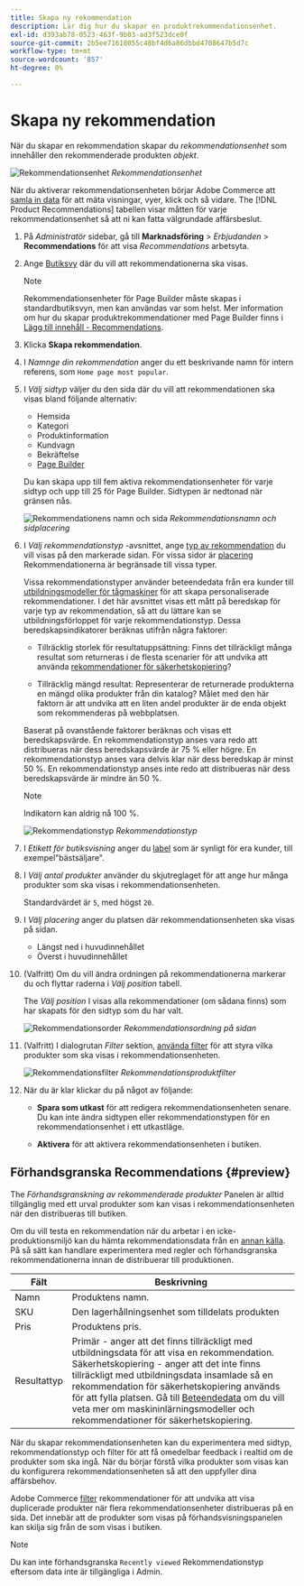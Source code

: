 ```yaml
---
title: Skapa ny rekommendation
description: Lär dig hur du skapar en produktrekommendationsenhet.
exl-id: d393ab78-0523-463f-9b03-ad3f523dce0f
source-git-commit: 2b5ee71618055c48bf4d6a86dbbd4708647b5d7c
workflow-type: tm+mt
source-wordcount: '857'
ht-degree: 0%

---
```


# Skapa ny rekommendation

När du skapar en rekommendation skapar du _rekommendationsenhet_ som innehåller den rekommenderade produkten _objekt_.

![Rekommendationsenhet](assets/unit.png)
_Rekommendationsenhet_

När du aktiverar rekommendationsenheten börjar Adobe Commerce att [samla in data](workspace.md) för att mäta visningar, vyer, klick och så vidare. The [!DNL Product Recommendations] tabellen visar måtten för varje rekommendationsenhet så att ni kan fatta välgrundade affärsbeslut.

1. På _Administratör_ sidebar, gå till **Marknadsföring** > _Erbjudanden_ > **Recommendations** för att visa _Recommendations_ arbetsyta.

1. Ange [Butiksvy](https://experienceleague.adobe.com/docs/commerce-admin/start/setup/websites-stores-views.html#scope-settings) där du vill att rekommendationerna ska visas.

   >[!NOTE]
   >
   > Rekommendationsenheter för Page Builder måste skapas i standardbutiksvyn, men kan användas var som helst. Mer information om hur du skapar produktrekommendationer med Page Builder finns i [Lägg till innehåll - Recommendations](https://experienceleague.adobe.com/docs/commerce-admin/page-builder/add-content/recommendations.html).

1. Klicka **Skapa rekommendation**.

1. I _Namnge din rekommendation_ anger du ett beskrivande namn för intern referens, som `Home page most popular`.

1. I _Välj sidtyp_ väljer du den sida där du vill att rekommendationen ska visas bland följande alternativ:

   - Hemsida
   - Kategori
   - Produktinformation
   - Kundvagn
   - Bekräftelse
   - [Page Builder](https://experienceleague.adobe.com/docs/commerce-admin/page-builder/add-content/recommendations.html)

   Du kan skapa upp till fem aktiva rekommendationsenheter för varje sidtyp och upp till 25 för Page Builder. Sidtypen är nedtonad när gränsen nås.

   ![Rekommendationens namn och sida](assets/create-recommendation.png)
   _Rekommendationsnamn och sidplacering_

1. I _Välj rekommendationstyp_ -avsnittet, ange [typ av rekommendation](type.md) du vill visas på den markerade sidan. För vissa sidor är [placering](placement.md) Rekommendationerna är begränsade till vissa typer.

   Vissa rekommendationstyper använder beteendedata från era kunder till [utbildningsmodeller för tågmaskiner](behavioral-data.md) för att skapa personaliserade rekommendationer. I det här avsnittet visas ett mått på beredskap för varje typ av rekommendation, så att du lättare kan se utbildningsförloppet för varje rekommendationstyp. Dessa beredskapsindikatorer beräknas utifrån några faktorer:

   - Tillräcklig storlek för resultatuppsättning: Finns det tillräckligt många resultat som returneras i de flesta scenarier för att undvika att använda [rekommendationer för säkerhetskopiering](behavioral-data.md#backuprecs)?

   - Tillräcklig mängd resultat: Representerar de returnerade produkterna en mängd olika produkter från din katalog? Målet med den här faktorn är att undvika att en liten andel produkter är de enda objekt som rekommenderas på webbplatsen.

   Baserat på ovanstående faktorer beräknas och visas ett beredskapsvärde. En rekommendationstyp anses vara redo att distribueras när dess beredskapsvärde är 75 % eller högre. En rekommendationstyp anses vara delvis klar när dess beredskap är minst 50 %. En rekommendationstyp anses inte redo att distribueras när dess beredskapsvärde är mindre än 50 %.

   >[!NOTE]
   >
   >Indikatorn kan aldrig nå 100 %.

   ![Rekommendationstyp](assets/create-recommendation-select-type.png)
   _Rekommendationstyp_

1. I _Etikett för butiksvisning_ anger du [label](placement.md#recommendation-labels) som är synligt för era kunder, till exempel&quot;bästsäljare&quot;.

1. I _Välj antal produkter_ använder du skjutreglaget för att ange hur många produkter som ska visas i rekommendationsenheten.

   Standardvärdet är `5`, med högst `20`.

1. I _Välj placering_ anger du platsen där rekommendationsenheten ska visas på sidan.

   - Längst ned i huvudinnehållet
   - Överst i huvudinnehållet

1. (Valfritt) Om du vill ändra ordningen på rekommendationerna markerar du och flyttar raderna i _Välj position_ tabell.

   The _Välj position_ I visas alla rekommendationer (om sådana finns) som har skapats för den sidtyp som du har valt.

   ![Rekommendationsorder](assets/create-recommendation-select-placement.png)
   _Rekommendationsordning på sidan_

1. (Valfritt) I dialogrutan _Filter_ sektion, [använda filter](filters.md) för att styra vilka produkter som ska visas i rekommendationsenheten.

   ![Rekommendationsfilter](assets/create-recommendation-filter-products.png)
   _Rekommendationsproduktfilter_

1. När du är klar klickar du på något av följande:

   - **Spara som utkast** för att redigera rekommendationsenheten senare. Du kan inte ändra sidtypen eller rekommendationstypen för en rekommendationsenhet i ett utkastläge.

   - **Aktivera** för att aktivera rekommendationsenheten i butiken.

## Förhandsgranska Recommendations {#preview}

The _Förhandsgranskning av rekommenderade produkter_ Panelen är alltid tillgänglig med ett urval produkter som kan visas i rekommendationsenheten när den distribueras till butiken.

Om du vill testa en rekommendation när du arbetar i en icke-produktionsmiljö kan du hämta rekommendationsdata från en [annan källa](settings.md). På så sätt kan handlare experimentera med regler och förhandsgranska rekommendationerna innan de distribuerar till produktionen.

| Fält | Beskrivning |
|---|---|
| Namn | Produktens namn. |
| SKU | Den lagerhållningsenhet som tilldelats produkten |
| Pris | Produktens pris. |
| Resultattyp | Primär - anger att det finns tillräckligt med utbildningsdata för att visa en rekommendation.<br />Säkerhetskopiering - anger att det inte finns tillräckligt med utbildningsdata insamlade så en rekommendation för säkerhetskopiering används för att fylla platsen. Gå till [Beteendedata](behavioral-data.md) om du vill veta mer om maskininlärningsmodeller och rekommendationer för säkerhetskopiering. |

När du skapar rekommendationsenheten kan du experimentera med sidtyp, rekommendationstyp och filter för att få omedelbar feedback i realtid om de produkter som ska ingå. När du börjar förstå vilka produkter som visas kan du konfigurera rekommendationsenheten så att den uppfyller dina affärsbehov.

Adobe Commerce [filter](filters.md) rekommendationer för att undvika att visa duplicerade produkter när flera rekommendationsenheter distribueras på en sida. Det innebär att de produkter som visas på förhandsvisningspanelen kan skilja sig från de som visas i butiken.

>[!NOTE]
>
> Du kan inte förhandsgranska `Recently viewed` Rekommendationstyp eftersom data inte är tillgängliga i Admin.
